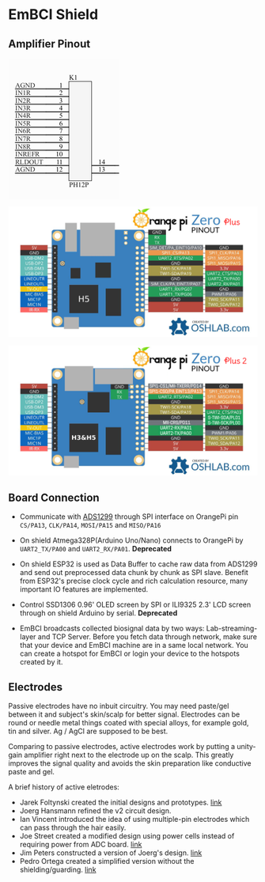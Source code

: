 # EmBCI Shield

## Amplifier Pinout
![Analog input](../images/Pin-Header.png)

![OPi0+ Pin-out](../images/Orange-Pi-Zero-Plus.png)

![OPi0+2 Pin-out](../images/Orange-Pi-Zero-Plus-2.png)


## Board Connection
- Communicate with [ADS1299](http://www.ti.com/product/ADS1299) through SPI
interface on OrangePi pin `CS/PA13`, `CLK/PA14`, `MOSI/PA15` and `MISO/PA16`

- On shield Atmega328P(Arduino Uno/Nano) connects to OrangePi by `UART2_TX/PA00`
and `UART2_RX/PA01`. **Deprecated**

- On shield ESP32 is used as Data Buffer to cache raw data from ADS1299 and send
out preprocessed data chunk by chunk as SPI slave. Benefit from ESP32's precise
clock cycle and rich calculation resource, many important IO features are
implemented.

- Control SSD1306 0.96' OLED screen by SPI or ILI9325 2.3' LCD screen through
on shield Arduino by serial. **Deprecated**

- EmBCI broadcasts collected biosignal data by two ways: Lab-streaming-layer and TCP Server. Before you fetch data through network, make sure that your device and EmBCI machine are in a same local network. You can create a hotspot for EmBCI or login your device to the hotspots created by it.


## Electrodes
Passive electrodes have no inbuit circuitry. You may need paste/gel between it and subject's skin/scalp for better signal. Electrodes can be round or needle metal things coated with special alloys, for example gold, tin and silver. Ag / AgCl are supposed to be best.

Comparing to passive electrodes, active electrodes work by putting a unity-gain amplifier right next to the electrode up on the scalp. This greatly improves the signal quality and avoids the skin preparation like conductive paste and gel.

A brief history of active eletrodes:
- Jarek Foltynski created the initial designs and prototypes. [link](http://bioera.net/ae/)
- Joerg Hansmann refined the v2 circuit design.
- Ian Vincent introduced the idea of using multiple-pin electrodes which can pass through the hair easily.
- Joe Street created a modified design using power cells instead of requiring power from ADC board. [link](http://openeeg.sourceforge.net/doc/hw/joe_ae/)
- Jim Peters constructed a version of Joerg's design. [link](http://uazu.net/eeg/ae.html)
- Pedro Ortega created a simplified version without the shielding/guarding. [link](http://www.dcc.uchile.cl/~peortega/ae/)
